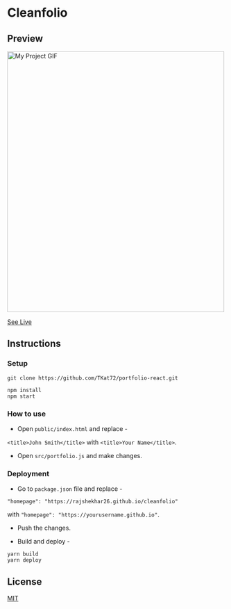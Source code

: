 # Cleanfolio

## Preview

<!-- [![Img](https://artstargarm2-backet.s3.amazonaws.com/Screen+Recording+2022-06-28+at+5.42.41+AM.gif)](https://sparkling-lily-63070f.netlify.app) -->
<!-- ![img](https://artstargarm2-backet.s3.amazonaws.com/Screen+Recording+2022-06-28+at+5.42.41+AM.gif)
<img src="https://artstargarm2-backet.s3.amazonaws.com/Screen+Recording+2022-06-28+at+5.42.41+AM.gif" alt="My Project GIF" width="500" height="600"> -->

<img src="./myScreen.gif" alt="My Project GIF" width="500" height="600">

[See Live](https://sparkling-lily-63070f.netlify.app)

## Instructions

### Setup

```shell
git clone https://github.com/TKat72/portfolio-react.git

```


```shell
npm install
npm start
```


### How to use

- Open `public/index.html` and replace -

`<title>John Smith</title>` with `<title>Your Name</title>`.

- Open `src/portfolio.js` and make changes.

### Deployment

- Go to `package.json` file and replace -

`"homepage": "https://rajshekhar26.github.io/cleanfolio"`

with `"homepage": "https://yourusername.github.io"`.

- Push the changes.

- Build and deploy -

```shell
yarn build
yarn deploy
```

## License

[MIT](https://choosealicense.com/licenses/mit/)
